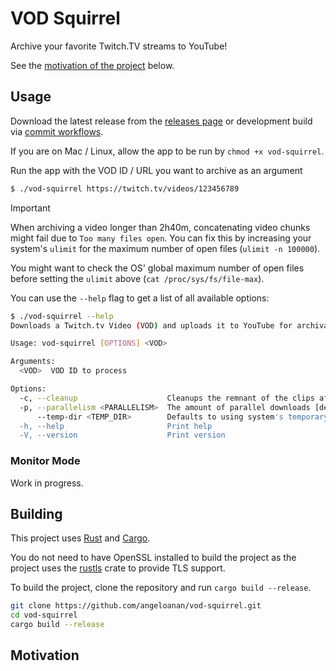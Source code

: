 # VOD Squirrel

Archive your favorite Twitch.TV streams to YouTube!

See the [motivation of the project](#motivation) below.

## Usage

Download the latest release from the [releases page](https://github.com/angeloanan/vod-squirrel/releases) or development build via [commit workflows](https://github.com/angeloanan/vod-squirrel/actions/workflows/dev.yml).

If you are on Mac / Linux, allow the app to be run by `chmod +x vod-squirrel`.

Run the app with the VOD ID / URL you want to archive as an argument

```sh
$ ./vod-squirrel https://twitch.tv/videos/123456789
```

> [!IMPORTANT]
> When archiving a video longer than 2h40m, concatenating video chunks might fail due to `Too many files open`. You can fix this by increasing your system's `ulimit` for the maximum number of open files (`ulimit -n 100000`).
> 
> You might want to check the OS' global maximum number of open files before setting the `ulimit` above (`cat /proc/sys/fs/file-max`).

You can use the `--help` flag to get a list of all available options:

```sh
$ ./vod-squirrel --help
Downloads a Twitch.tv Video (VOD) and uploads it to YouTube for archival purposes

Usage: vod-squirrel [OPTIONS] <VOD>

Arguments:
  <VOD>  VOD ID to process

Options:
  -c, --cleanup                    Cleanups the remnant of the clips afterward [default: true]
  -p, --parallelism <PARALLELISM>  The amount of parallel downloads [default: 10]
      --temp-dir <TEMP_DIR>        Defaults to using system's temporary directory
  -h, --help                       Print help
  -V, --version                    Print version
```

### Monitor Mode

Work in progress.

## Building

This project uses [Rust](https://www.rust-lang.org/) and [Cargo](https://doc.rust-lang.org/cargo/).

You do not need to have OpenSSL installed to build the project as the project uses the [rustls](https://github.com/rustls/rustls) crate to provide TLS support.

To build the project, clone the repository and run `cargo build --release`.

```bash
git clone https://github.com/angeloanan/vod-squirrel.git
cd vod-squirrel
cargo build --release
```

## Motivation

